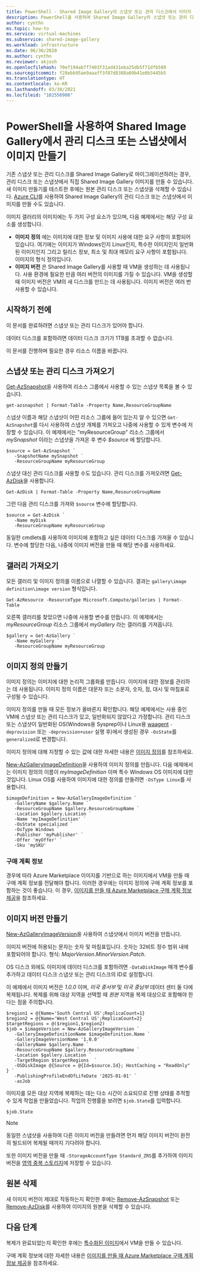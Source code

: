 ```yaml
---
title: PowerShell - Shared Image Gallery의 스냅샷 또는 관리 디스크에서 이미지 만들기
description: PowerShell을 사용하여 Shared Image Gallery의 스냅샷 또는 관리 디스크에서 이미지를 만드는 방법을 알아봅니다.
author: cynthn
ms.topic: how-to
ms.service: virtual-machines
ms.subservice: shared-image-gallery
ms.workload: infrastructure
ms.date: 06/30/2020
ms.author: cynthn
ms.reviewer: akjosh
ms.openlocfilehash: 70ef194ab7f7403f31ad431eba25db5f71dfb580
ms.sourcegitcommit: f28ebb95ae9aaaff3f87d8388a09b41e0b3445b5
ms.translationtype: HT
ms.contentlocale: ko-KR
ms.lasthandoff: 03/30/2021
ms.locfileid: "102556906"
---
```

# <a name="create-an-image-from-a-managed-disk-or-snapshot-in-a-shared-image-gallery-using-powershell"></a>PowerShell을 사용하여 Shared Image Gallery에서 관리 디스크 또는 스냅샷에서 이미지 만들기

기존 스냅샷 또는 관리 디스크를 Shared Image Gallery로 마이그레이션하려는 경우, 관리 디스크 또는 스냅샷에서 직접 Shared Image Gallery 이미지를 만들 수 있습니다. 새 이미지 만들기를 테스트한 후에는 원본 관리 디스크 또는 스냅샷을 삭제할 수 있습니다. [Azure CLI](image-version-snapshot-cli.md)를 사용하여 Shared Image Gallery의 관리 디스크 또는 스냅샷에서 이미지를 만들 수도 있습니다.

이미지 갤러리의 이미지에는 두 가지 구성 요소가 있으며, 다음 예제에서는 해당 구성 요소를 생성합니다.
- **이미지 정의** 에는 이미지에 대한 정보 및 이미지 사용에 대한 요구 사항이 포함되어 있습니다. 여기에는 이미지가 Windows인지 Linux인지, 특수한 이미지인지 일반화된 이미지인지 그리고 릴리스 정보, 최소 및 최대 메모리 요구 사항이 포함됩니다. 이미지의 형식 정의입니다. 
- **이미지 버전** 은 Shared Image Gallery를 사용할 때 VM을 생성하는 데 사용됩니다. 사용 환경에 필요한 만큼 여러 버전의 이미지를 가질 수 있습니다. VM을 생성할 때 이미지 버전은 VM의 새 디스크를 만드는 데 사용됩니다. 이미지 버전은 여러 번 사용할 수 있습니다.


## <a name="before-you-begin"></a>시작하기 전에

이 문서를 완료하려면 스냅샷 또는 관리 디스크가 있어야 합니다. 

데이터 디스크를 포함하려면 데이터 디스크 크기가 1TB를 초과할 수 없습니다.

이 문서를 진행하며 필요한 경우 리소스 이름을 바꿉니다.


## <a name="get-the-snapshot-or-managed-disk"></a>스냅샷 또는 관리 디스크 가져오기

[Get-AzSnapshot](/powershell/module/az.compute/get-azsnapshot)을 사용하여 리소스 그룹에서 사용할 수 있는 스냅샷 목록을 볼 수 있습니다. 

```azurepowershell-interactive
get-azsnapshot | Format-Table -Property Name,ResourceGroupName
```

스냅샷 이름과 해당 스냅샷이 어떤 리소스 그룹에 들어 있는지 알 수 있으면 `Get-AzSnapshot`를 다시 사용하여 스냅샷 개체를 가져오고 나중에 사용할 수 있게 변수에 저장할 수 있습니다. 이 예제에서는 "myResourceGroup" 리소스 그룹에서 *mySnapshot* 이라는 스냅샷을 가져온 후 변수 *$source* 에 할당합니다. 

```azurepowershell-interactive
$source = Get-AzSnapshot `
   -SnapshotName mySnapshot `
   -ResourceGroupName myResourceGroup
```

스냅샷 대신 관리 디스크를 사용할 수도 있습니다. 관리 디스크를 가져오려면 [Get-AzDisk](/powershell/module/az.compute/get-azdisk)을 사용합니다. 

```azurepowershell-interactive
Get-AzDisk | Format-Table -Property Name,ResourceGroupName
```

그런 다음 관리 디스크를 가져와 `$source` 변수에 할당합니다.

```azurepowershell-interactive
$source = Get-AzDisk `
   -Name myDisk
   -ResourceGroupName myResourceGroup
```

동일한 cmdlets를 사용하여 이미지에 포함하고 싶은 데이터 디스크를 가져올 수 있습니다. 변수에 할당한 다음, 나중에 이미지 버전을 만들 때 해당 변수를 사용하세요.


## <a name="get-the-gallery"></a>갤러리 가져오기

모든 갤러리 및 이미지 정의를 이름으로 나열할 수 있습니다. 결과는 `gallery\image definition\image version` 형식입니다.

```azurepowershell-interactive
Get-AzResource -ResourceType Microsoft.Compute/galleries | Format-Table
```

오른쪽 갤러리를 찾았으면 나중에 사용할 변수를 만듭니다. 이 예제에서는 *myResourceGroup* 리소스 그룹에서 *myGallery* 라는 갤러리를 가져옵니다.

```azurepowershell-interactive
$gallery = Get-AzGallery `
   -Name myGallery `
   -ResourceGroupName myResourceGroup
```


## <a name="create-an-image-definition"></a>이미지 정의 만들기 

이미지 정의는 이미지에 대한 논리적 그룹화를 만듭니다. 이미지에 대한 정보를 관리하는 데 사용됩니다. 이미지 정의 이름은 대문자 또는 소문자, 숫자, 점, 대시 및 마침표로 구성될 수 있습니다. 

이미지 정의를 만들 때 모든 정보가 올바른지 확인합니다. 해당 예제에서는 사용 중인 VM에 스냅샷 또는 관리 디스크가 있고, 일반화되지 않았다고 가정합니다. 관리 디스크 또는 스냅샷이 일반화된 OS(Windows용 Sysprep이나 Linux용 [waagent](https://github.com/Azure/WALinuxAgent) `-deprovision` 또는 `-deprovision+user` 실행 후)에서 생성된 경우 `-OsState`를 `generalized`로 변경합니다. 

이미지 정의에 대해 지정할 수 있는 값에 대한 자세한 내용은 [이미지 정의](./shared-image-galleries.md#image-definitions)를 참조하세요.

[New-AzGalleryImageDefinition](/powershell/module/az.compute/new-azgalleryimageversion)을 사용하여 이미지 정의를 만듭니다. 다음 예제에서는 이미지 정의의 이름이 *myImageDefinition* 이며 특수 Windows OS 이미지에 대한 것입니다. Linux OS를 사용하여 이미지에 대한 정의를 만들려면 `-OsType Linux`를 사용합니다. 

```azurepowershell-interactive
$imageDefinition = New-AzGalleryImageDefinition `
   -GalleryName $gallery.Name `
   -ResourceGroupName $gallery.ResourceGroupName `
   -Location $gallery.Location `
   -Name 'myImageDefinition' `
   -OsState specialized `
   -OsType Windows `
   -Publisher 'myPublisher' `
   -Offer 'myOffer' `
   -Sku 'mySKU'
```

### <a name="purchase-plan-information"></a>구매 계획 정보

경우에 따라 Azure Marketplace 이미지를 기반으로 하는 이미지에서 VM을 만들 때 구매 계획 정보를 전달해야 합니다. 이러한 경우에는 이미지 정의에 구매 계획 정보를 포함하는 것이 좋습니다. 이 경우, [이미지를 만들 때 Azure Marketplace 구매 계획 정보 제공](marketplace-images.md)을 참조하세요.


## <a name="create-an-image-version"></a>이미지 버전 만들기

[New-AzGalleryImageVersion](/powershell/module/az.compute/new-azgalleryimageversion)을 사용하여 스냅샷에서 이미지 버전을 만듭니다. 

이미지 버전에 허용되는 문자는 숫자 및 마침표입니다. 숫자는 32비트 정수 범위 내에 포함되어야 합니다. 형식: *MajorVersion*.*MinorVersion*.*Patch*.

OS 디스크 외에도 이미지에 데이터 디스크를 포함하려면 `-DataDiskImage` 매개 변수를 추가하고 데이터 디스크 스냅샷 또는 관리 디스크의 ID로 설정합니다.

이 예제에서 이미지 버전은 *1.0.0* 이며, *미국 중서부* 및 *미국 중남부* 데이터 센터 둘 다에 복제됩니다. 복제를 위해 대상 지역을 선택할 때 *원본* 지역을 복제 대상으로 포함해야 한다는 점을 주의합니다.


```azurepowershell-interactive
$region1 = @{Name='South Central US';ReplicaCount=1}
$region2 = @{Name='West Central US';ReplicaCount=2}
$targetRegions = @($region1,$region2)
$job = $imageVersion = New-AzGalleryImageVersion `
   -GalleryImageDefinitionName $imageDefinition.Name `
   -GalleryImageVersionName '1.0.0' `
   -GalleryName $gallery.Name `
   -ResourceGroupName $gallery.ResourceGroupName `
   -Location $gallery.Location `
   -TargetRegion $targetRegions  `
   -OSDiskImage @{Source = @{Id=$source.Id}; HostCaching = "ReadOnly" } `
   -PublishingProfileEndOfLifeDate '2025-01-01' `
   -asJob 
```

이미지를 모든 대상 지역에 복제하는 데는 다소 시간이 소요되므로 진행 상태를 추적할 수 있게 작업을 만들었습니다. 작업의 진행률을 보려면 `$job.State`를 입력합니다.

```azurepowershell-interactive
$job.State
```

> [!NOTE]
> 동일한 스냅샷을 사용하여 다른 이미지 버전을 만들려면 먼저 해당 이미지 버전이 완전히 빌드되어 복제될 때까지 기다려야 합니다. 
>
> 또한 이미지 버전을 만들 때 `-StorageAccountType Standard_ZRS`를 추가하여 이미지 버전을 [영역 중복 스토리지](../storage/common/storage-redundancy.md)에 저장할 수 있습니다.
>

## <a name="delete-the-source"></a>원본 삭제

새 이미지 버전이 제대로 작동하는지 확인한 후에는 [Remove-AzSnapshot](/powershell/module/Az.Compute/Remove-AzSnapshot) 또는 [Remove-AzDisk](/powershell/module/az.compute/remove-azdisk)를 사용하여 이미지의 원본을 삭제할 수 있습니다.


## <a name="next-steps"></a>다음 단계

복제가 완료되었는지 확인한 후에는 [특수화된 이미지](vm-specialized-image-version-powershell.md)에서 VM을 만들 수 있습니다.

구매 계획 정보에 대한 자세한 내용은 [이미지를 만들 때 Azure Marketplace 구매 계획 정보 제공](marketplace-images.md)을 참조하세요.
